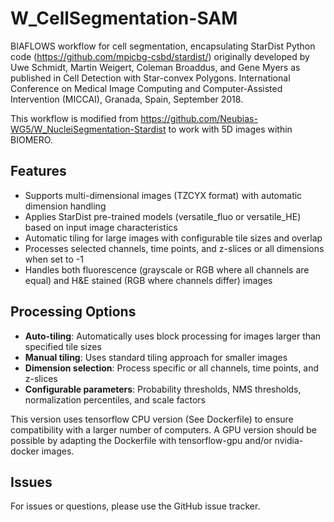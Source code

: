 # W_CellSegmentation-SAM
BIAFLOWS workflow for cell segmentation, encapsulating StarDist Python code (https://github.com/mpicbg-csbd/stardist/) originally developed by Uwe Schmidt, Martin Weigert, Coleman Broaddus, and Gene Myers as published in Cell Detection with Star-convex Polygons. International Conference on Medical Image Computing and Computer-Assisted Intervention (MICCAI), Granada, Spain, September 2018.

This workflow is modified from https://github.com/Neubias-WG5/W_NucleiSegmentation-Stardist to work with 5D images within BIOMERO.

## Features
- Supports multi-dimensional images (TZCYX format) with automatic dimension handling
- Applies StarDist pre-trained models (versatile_fluo or versatile_HE) based on input image characteristics
- Automatic tiling for large images with configurable tile sizes and overlap
- Processes selected channels, time points, and z-slices or all dimensions when set to -1
- Handles both fluorescence (grayscale or RGB where all channels are equal) and H&E stained (RGB where channels differ) images

## Processing Options
- **Auto-tiling**: Automatically uses block processing for images larger than specified tile sizes
- **Manual tiling**: Uses standard tiling approach for smaller images
- **Dimension selection**: Process specific or all channels, time points, and z-slices
- **Configurable parameters**: Probability thresholds, NMS thresholds, normalization percentiles, and scale factors

This version uses tensorflow CPU version (See Dockerfile) to ensure compatibility with a larger number of computers. A GPU version should be possible by adapting the Dockerfile with tensorflow-gpu and/or nvidia-docker images.

## Issues
For issues or questions, please use the GitHub issue tracker.
